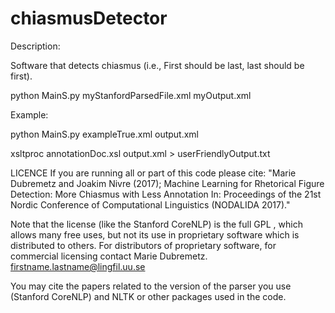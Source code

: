 # chiasmusDetector
Description:

Software that detects chiasmus (i.e., First shouId be last, last should be first). 

python MainS.py myStanfordParsedFile.xml myOutput.xml

Example:

python MainS.py exampleTrue.xml output.xml

xsltproc annotationDoc.xsl output.xml > userFriendlyOutput.txt

LICENCE
If you are running all or part of this code please cite: "Marie Dubremetz and Joakim Nivre (2017); Machine Learning for Rhetorical Figure Detection: More Chiasmus with Less Annotation In: Proceedings of the 21st Nordic Conference of Computational Linguistics (NODALIDA 2017)."

Note that the license (like the Stanford CoreNLP) is the full GPL , which allows many free uses, but not its use in proprietary software which is distributed to others. For distributors of proprietary software, for commercial licensing contact Marie Dubremetz. firstname.lastname@lingfil.uu.se

You may cite the papers related to the version of the parser you use (Stanford CoreNLP) and NLTK or other packages used in the code.
